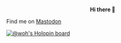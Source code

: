 <p align="center"> <b> Hi there 👋 </b> </p>

Find me on <a rel="me" href="https://hachyderm.io/@woh">Mastodon</a>

[![@woh's Holopin board](https://holopin.io/api/user/board?user=woh)](https://holopin.io/@woh)
